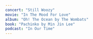 ```yaml
---
concert: "Still Woozy"
movie: "In The Mood For Love"
album: "Oh! The Ocean by The Wombats"
book: "Pachinko by Min Jin Lee"
podcast: "In Our Time"
---
```

